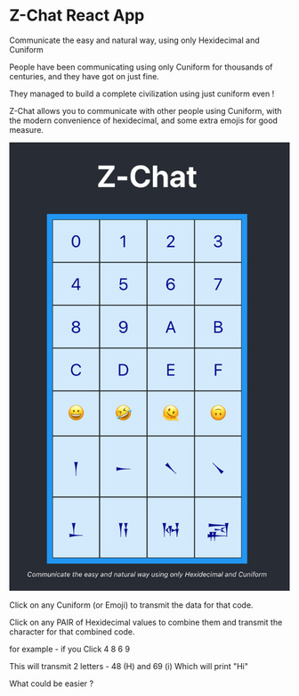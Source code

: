 # Z-Chat React App

Communicate the easy and natural way, using only Hexidecimal and Cuniform

People have been communicating using only Cuniform for thousands of centuries, and they have got on just fine.

They managed to build a complete civilization using just cuniform even !

Z-Chat allows you to communicate with other people using Cuniform, with the modern convenience of 
hexidecimal, and some extra emojis for good measure.

![Z-Chat](../docs/zchat.png)

Click on any Cuniform (or Emoji) to transmit the data for that code.

Click on any PAIR of Hexidecimal values to combine them and transmit the character for that combined code.

for example - if you Click 4 8 6 9

This will transmit 2 letters - 48 (H) and 69 (i)
Which will print "Hi"

What could be easier ?


